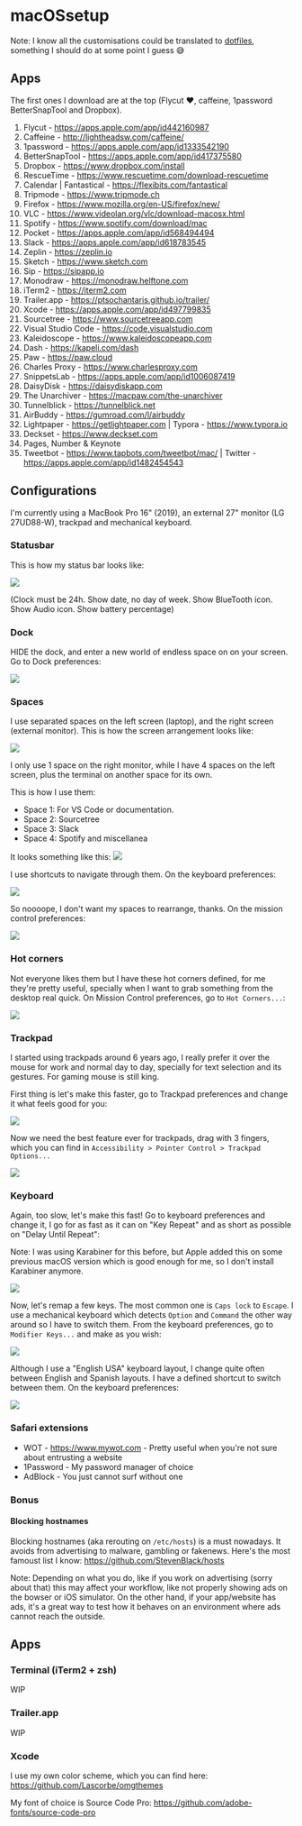 # macOSsetup
Note: I know all the customisations could be translated to [dotfiles](https://www.quora.com/What-are-dotfiles), something I should do at some point I guess 😅

## Apps

The first ones I download are at the top (Flycut ❤️, caffeine, 1password BetterSnapTool and Dropbox).

1. Flycut - https://apps.apple.com/app/id442160987
2. Caffeine - http://lightheadsw.com/caffeine/
3. 1password - https://apps.apple.com/app/id1333542190
4. BetterSnapTool - https://apps.apple.com/app/id417375580
5. Dropbox - https://www.dropbox.com/install
6. RescueTime - https://www.rescuetime.com/download-rescuetime
7. Calendar | Fantastical - https://flexibits.com/fantastical
8. Tripmode - https://www.tripmode.ch
9. Firefox - https://www.mozilla.org/en-US/firefox/new/
10. VLC - https://www.videolan.org/vlc/download-macosx.html
11. Spotify - https://www.spotify.com/download/mac
12. Pocket - https://apps.apple.com/app/id568494494
13. Slack -  https://apps.apple.com/app/id618783545
14. Zeplin - https://zeplin.io
15. Sketch - https://www.sketch.com
16. Sip - https://sipapp.io
17. Monodraw - https://monodraw.helftone.com
18. iTerm2 - https://iterm2.com
19. Trailer.app - https://ptsochantaris.github.io/trailer/
20. Xcode - https://apps.apple.com/app/id497799835
21. Sourcetree - https://www.sourcetreeapp.com
22. Visual Studio Code - https://code.visualstudio.com
23. Kaleidoscope - https://www.kaleidoscopeapp.com
24. Dash - https://kapeli.com/dash
25. Paw - https://paw.cloud
26. Charles Proxy - https://www.charlesproxy.com
27. SnippetsLab - https://apps.apple.com/app/id1006087419
29. DaisyDisk - https://daisydiskapp.com
30. The Unarchiver - https://macpaw.com/the-unarchiver
31. Tunnelblick - https://tunnelblick.net
32. AirBuddy - https://gumroad.com/l/airbuddy
33. Lightpaper - https://getlightpaper.com | Typora - https://www.typora.io
34. Deckset - https://www.deckset.com
35. Pages, Number & Keynote
36. Tweetbot - https://www.tapbots.com/tweetbot/mac/ | Twitter - https://apps.apple.com/app/id1482454543

## Configurations

I'm currently using a MacBook Pro 16" (2019), an external 27" monitor (LG 27UD88-W), trackpad and mechanical keyboard.

### Statusbar

This is how my status bar looks like:

![](statusbar.png)

(Clock must be 24h. Show date, no day of week. Show BlueTooth icon. Show Audio icon. Show battery percentage)

### Dock

HIDE the dock, and enter a new world of endless space on on your screen. Go to Dock preferences:

![](dock.png)

### Spaces

I use separated spaces on the left screen (laptop), and the right screen (external monitor). This is how the screen arrangement looks like:

![](screens.png)

I only use 1 space on the right monitor, while I have 4 spaces on the left screen, plus the terminal on another space for its own.

This is how I use them:

- Space 1: For VS Code or documentation.
- Space 2: Sourcetree
- Space 3: Slack
- Space 4: Spotify and miscellanea 

It looks something like this: ![](spaces-left.png)

I use shortcuts to navigate through them. On the keyboard preferences:

![](shortcut-spaces.png)

So noooope, I don't want my spaces to rearrange, thanks. On the mission control preferences:

![](spaces.png)

### Hot corners

Not everyone likes them but I have these hot corners defined, for me they're pretty useful, specially when I want to grab something from the desktop real quick. On Mission Control preferences, go to `Hot Corners...`:

![](hotcorners.png)

### Trackpad

I started using trackpads around 6 years ago, I really prefer it over the mouse for work and normal day to day, specially for text selection and its gestures. For gaming mouse is still king.

First thing is let's make this faster, go to Trackpad preferences and change it what feels good for you:

![](trackpad-fast.png)

Now we need the best feature ever for trackpads, drag with 3 fingers, which you can find in `Accessibility > Pointer Control > Trackpad Options...`

![](trackpad-3finger.png)

### Keyboard

Again, too slow, let's make this fast! Go to keyboard preferences and change it, I go for as fast as it can on "Key Repeat" and as short as possible on "Delay Until Repeat":

Note: I was using Karabiner for this before, but Apple added this on some previous macOS version which is good enough for me, so I don't install Karabiner anymore.

![](keyboard.png)

Now, let's remap a few keys. The most common one is `Caps lock`  to `Escape`. I use a mechanical keyboard which detects `Option` and `Command` the other way around so I have to switch them. From the keyboard preferences, go to `Modifier Keys...` and make as you wish:

![](keyremap.png)

Although I use a "English USA" keyboard layout, I change quite often between English and Spanish layouts. I have a defined shortcut to switch between them. On the keyboard preferences:

![](shortcut-lang.png)

### Safari extensions

- WOT - https://www.mywot.com - Pretty useful when you're not sure about entrusting a website
- 1Password - My password manager of choice
- AdBlock - You just cannot surf without one

### Bonus

#### Blocking hostnames

Blocking hostnames (aka rerouting on `/etc/hosts`) is a must nowadays. It avoids from advertising to malware, gambling or fakenews. Here's the most famoust list I know: https://github.com/StevenBlack/hosts

Note: Depending on what you do, like if you work on advertising (sorry about that) this may affect your workflow, like not properly showing ads on the bowser or iOS simulator. On the other hand, if your app/website has ads, it's a great way to test how it behaves on an environment where ads cannot reach the outside.

## Apps

### Terminal (iTerm2 + zsh)

WIP

### Trailer.app

WIP

### Xcode

I use my own color scheme, which you can find here: https://github.com/Lascorbe/omgthemes

My font of choice is Source Code Pro: https://github.com/adobe-fonts/source-code-pro